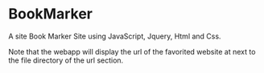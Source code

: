 # BookMarker
A site Book Marker Site using JavaScript, Jquery, Html and Css.

Note that the webapp will display the url of the favorited website at next to the file directory of the url section.

